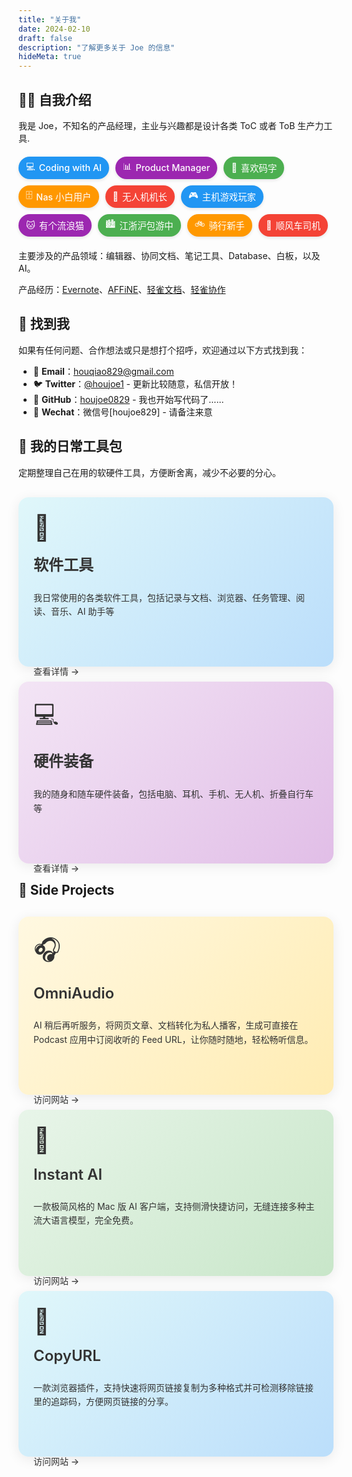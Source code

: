 ```yaml
---
title: "关于我"
date: 2024-02-10
draft: false
description: "了解更多关于 Joe 的信息"
hideMeta: true
---
```


## 👨‍💻 自我介绍

我是 Joe，不知名的产品经理，主业与兴趣都是设计各类 ToC 或者 ToB 生产力工具.

<div class="tags-container">
  <span class="tag" data-color="blue"><i class="tag-icon">💻</i>Coding with AI</span>
  <span class="tag" data-color="purple"><i class="tag-icon">📊</i>Product Manager</span>
  <span class="tag" data-color="green"><i class="tag-icon">📝</i>喜欢码字</span>
  <span class="tag" data-color="orange"><i class="tag-icon">🗄️</i>Nas 小白用户</span>
  <span class="tag" data-color="red"><i class="tag-icon">🚁</i>无人机机长</span>
  <span class="tag" data-color="blue"><i class="tag-icon">🎮</i>主机游戏玩家</span>
  <span class="tag" data-color="purple"><i class="tag-icon">🐱</i>有个流浪猫</span>
  <span class="tag" data-color="green"><i class="tag-icon">🏙️</i>江浙沪包游中</span>
  <span class="tag" data-color="orange"><i class="tag-icon">🚲</i>骑行新手</span>
  <span class="tag" data-color="red"><i class="tag-icon">🚗</i>顺风车司机</span>
</div>

主要涉及的产品领域：编辑器、协同文档、笔记工具、Database、白板，以及 AI。

产品经历：[Evernote](https://evernote.com/)、[AFFiNE](https://affine.pro/)、[轻雀文档](https://qingque.cn/products/docs)、[轻雀协作](https://qingque.cn/practice)

## 📮 找到我

如果有任何问题、合作想法或只是想打个招呼，欢迎通过以下方式找到我：

- 📧 **Email**：[houqiao829@gmail.com](mailto:houqiao829@gmail.com)
- 🐦 **Twitter**：[@houjoe1](https://x.com/houjoe1) - 更新比较随意，私信开放！
- 🐙 **GitHub**：[houjoe0829](https://github.com/houjoe0829) -  我也开始写代码了……
- 💬 **Wechat**：微信号[houjoe829]  -  请备注来意

## 🔧 我的日常工具包

<p class="toolkit-description">定期整理自己在用的软硬件工具，方便断舍离，减少不必要的分心。</p>

<div class="bento-container">
  <a href="/posts/current-software-hardware-toolkit/" class="bento-card software">
    <div class="card-content">
      <div class="card-icon">📱</div>
      <h3>软件工具</h3>
      <p>我日常使用的各类软件工具，包括记录与文档、浏览器、任务管理、阅读、音乐、AI 助手等</p>
      <span class="read-more">查看详情 →</span>
    </div>
  </a>
  
  <a href="/posts/current-software-hardware-toolkit/#硬件部分" class="bento-card hardware">
    <div class="card-content">
      <div class="card-icon">💻</div>
      <h3>硬件装备</h3>
      <p>我的随身和随车硬件装备，包括电脑、耳机、手机、无人机、折叠自行车等</p>
      <span class="read-more">查看详情 →</span>
    </div>
  </a>
</div>

<style>
:root {
  --card-background: #fff;
  --border-color: #eaeaea;
  --text-color: #333;
  --shadow-color: rgba(0,0,0,0.08);
  --shadow-hover-color: rgba(0,0,0,0.12);
  --primary-color: #0066cc;
  --software-gradient: linear-gradient(135deg, #e0f7fa, #bbdefb);
  --hardware-gradient: linear-gradient(135deg, #f3e5f5, #e1bee7);
  --audio-gradient: linear-gradient(135deg, #fff8e1, #ffecb3);
  --ai-gradient: linear-gradient(135deg, #e8f5e9, #c8e6c9);
  --software-dark-gradient: linear-gradient(135deg, #0d4b63, #0a3d62);
  --hardware-dark-gradient: linear-gradient(135deg, #4a235a, #512e5f);
  --audio-dark-gradient: linear-gradient(135deg, #5d4037, #6d4c41);
  --ai-dark-gradient: linear-gradient(135deg, #1b5e20, #2e7d32);
  
  /* 标签颜色变量 */
  --tag-blue: #2196f3;
  --tag-purple: #9c27b0;
  --tag-green: #4caf50;
  --tag-orange: #ff9800;
  --tag-red: #f44336;
  
  /* 暗色模式标签颜色 */
  --tag-blue-dark: #1976d2;
  --tag-purple-dark: #7b1fa2;
  --tag-green-dark: #388e3c;
  --tag-orange-dark: #f57c00;
  --tag-red-dark: #d32f2f;
}

@media (prefers-color-scheme: dark) {
  :root {
    --card-background: #1f1f1f;
    --border-color: #333;
    --text-color: #e0e0e0;
    --shadow-color: rgba(0,0,0,0.2);
    --shadow-hover-color: rgba(0,0,0,0.3);
    --primary-color: #5c9eff;
  }
}

.bento-container, .projects-container {
  display: grid;
  grid-template-columns: repeat(auto-fit, minmax(280px, 1fr));
  gap: 24px;
  margin: 30px 0;
}

.bento-card {
  position: relative;
  border-radius: 16px;
  overflow: visible;
  box-shadow: 0 4px 20px var(--shadow-color);
  transition: all 0.4s cubic-bezier(0.175, 0.885, 0.32, 1.275);
  text-decoration: none;
  color: var(--text-color);
  background-color: transparent;
  border: none;
  box-sizing: border-box;
  padding-bottom: 1px; /* 添加额外的底部内边距 */
}

.bento-card {
  background: var(--card-background);
}

.bento-card::before {
  content: '';
  position: absolute;
  top: 0;
  left: 0;
  right: 0;
  bottom: 0;
  border-radius: 16px;
  z-index: 0;
}

.bento-card.software::before {
  background: var(--software-gradient);
}

.bento-card.hardware::before {
  background: var(--hardware-gradient);
}

.bento-card.audio-project::before {
  background: var(--audio-gradient);
}

.bento-card.ai-project::before {
  background: var(--ai-gradient);
}

.bento-card {
  color: #333;
}

@media (prefers-color-scheme: dark) {
  .bento-card.software::before {
    background: var(--software-dark-gradient);
  }
  
  .bento-card.hardware::before {
    background: var(--hardware-dark-gradient);
  }
  
  .bento-card.audio-project::before {
    background: var(--audio-dark-gradient);
  }
  
  .bento-card.ai-project::before {
    background: var(--ai-dark-gradient);
  }
  
  .bento-card {
    color: #fff;
  }
}

.bento-card:hover {
  transform: translateY(-8px) scale(1.02);
  box-shadow: 0 12px 30px var(--shadow-hover-color);
}

/* 添加伪元素创建边框效果 */
.bento-card::after {
  content: '';
  position: absolute;
  inset: 0;
  border-radius: 16px;
  background: transparent;
  z-index: -1;
}

.card-content {
  padding: 24px;
  height: 100%;
  display: flex;
  flex-direction: column;
  position: relative;
  z-index: 1;
}

.card-icon {
  font-size: 2.5rem;
  margin-bottom: 16px;
  display: inline-block;
}

.card-content h3 {
  margin-top: 0;
  margin-bottom: 12px;
  font-size: 1.5rem;
  font-weight: 600;
}

.card-content p {
  margin-bottom: 20px;
  line-height: 1.6;
  flex-grow: 1;
}

.read-more {
  display: inline-block;
  font-weight: 500;
  margin-top: auto;
  padding: 6px 0;
  position: relative;
}

.read-more:after {
  content: '';
  position: absolute;
  width: 0;
  height: 2px;
  bottom: 0;
  left: 0;
  background-color: currentColor;
  transition: width 0.3s ease;
}

.bento-card:hover .read-more:after {
  width: 100%;
}

@media (max-width: 768px) {
  .bento-container {
    grid-template-columns: 1fr;
  }
}

/* 个人标签样式 */
.tags-container {
  display: flex;
  flex-wrap: wrap;
  gap: 10px;
  margin: 20px 0;
}

.tag {
  display: inline-flex;
  align-items: center;
  padding: 6px 12px;
  border-radius: 50px;
  font-size: 0.9rem;
  font-weight: 500;
  color: white;
  box-shadow: 0 2px 5px rgba(0,0,0,0.1);
  transition: all 0.3s ease;
  cursor: default;
}

.tag:hover {
  transform: translateY(-3px);
  box-shadow: 0 4px 8px rgba(0,0,0,0.15);
}

.tag[data-color="blue"] {
  background-color: var(--tag-blue);
}

.tag[data-color="purple"] {
  background-color: var(--tag-purple);
}

.tag[data-color="green"] {
  background-color: var(--tag-green);
}

.tag[data-color="orange"] {
  background-color: var(--tag-orange);
}

.tag[data-color="red"] {
  background-color: var(--tag-red);
}

.tag-icon {
  margin-right: 6px;
  font-style: normal;
}

@media (prefers-color-scheme: dark) {
  .tag[data-color="blue"] {
    background-color: var(--tag-blue-dark);
  }
  
  .tag[data-color="purple"] {
    background-color: var(--tag-purple-dark);
  }
  
  .tag[data-color="green"] {
    background-color: var(--tag-green-dark);
  }
  
  .tag[data-color="orange"] {
    background-color: var(--tag-orange-dark);
  }
  
  .tag[data-color="red"] {
    background-color: var(--tag-red-dark);
  }
}

/* 移动端适配 */
@media (max-width: 600px) {
  .tags-container {
    gap: 8px;
  }
  
  .tag {
    padding: 5px 10px;
    font-size: 0.8rem;
  }
}
</style>


## 🌟 Side Projects

<div class="bento-container projects-container">
  <a href="https://omniaudio.info/" class="bento-card audio-project">
    <div class="card-content">
      <div class="card-icon">🎧</div>
      <h3>OmniAudio</h3>
      <p>AI 稍后再听服务，将网页文章、文档转化为私人播客，生成可直接在 Podcast 应用中订阅收听的 Feed URL，让你随时随地，轻松畅听信息。</p>
      <span class="read-more">访问网站 →</span>
    </div>
  </a>
  
  <a href="https://instantai.houjoe.me/" class="bento-card ai-project">
    <div class="card-content">
      <div class="card-icon">🤖</div>
      <h3>Instant AI</h3>
      <p>一款极简风格的 Mac 版 AI 客户端，支持侧滑快捷访问，无缝连接多种主流大语言模型，完全免费。</p>
      <span class="read-more">访问网站 →</span>
    </div>
  </a>
  
  <a href="https://copyurl.houjoe.me/" class="bento-card software">
    <div class="card-content">
      <div class="card-icon">🔗</div>
      <h3>CopyURL</h3>
      <p>一款浏览器插件，支持快速将网页链接复制为多种格式并可检测移除链接里的追踪码，方便网页链接的分享。</p>
      <span class="read-more">访问网站 →</span>
    </div>
  </a>
</div>

